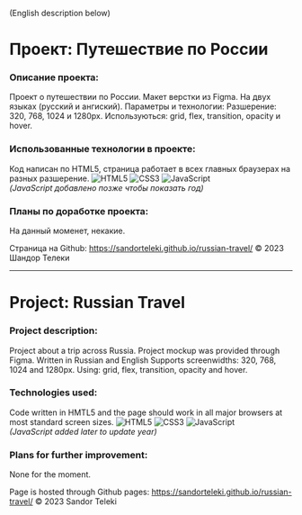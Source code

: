 (English description below)

# Проект: Путешествие по России

### Описание проекта:
Проект о путешествии по России. Макет верстки из Figma. На двух языках (русский и ангиский).
Параметры и технологии: Разшерение: 320, 768, 1024 и 1280px. Используються: grid, flex, transition, opacity и hover.

### Использованные технологии в проекте:
Код написан по HTML5, страница работает в всех главных браузерах на разных разшерение.
![HTML5](https://img.shields.io/badge/-HTML5-090909?style=for-the-badge&logo=HTML5)
![CSS3](https://img.shields.io/badge/-CSS3-090909?style=for-the-badge&logo=CSS3)
![JavaScript](https://img.shields.io/badge/-JavaScript-090909?style=for-the-badge&logo=JavaScript)  
_(JavaScript добавлено позже чтобы показать год)_

### Планы по доработке проекта:
На данный моменет, некакие.

Страница на Github: https://sandorteleki.github.io/russian-travel/
&copy; 2023 Шандор Телеки

---------------------------------------

# Project: Russian Travel

### Project description:
Project about a trip across Russia. Project mockup was provided through Figma. Written in Russian and English
Supports screenwidths: 320, 768, 1024 and 1280px. Using: grid, flex, transition, opacity and hover.

### Technologies used:
Code written in HMTL5 and the page should work in all major browsers at most standard screen sizes.
![HTML5](https://img.shields.io/badge/-HTML5-090909?style=for-the-badge&logo=HTML5)
![CSS3](https://img.shields.io/badge/-CSS3-090909?style=for-the-badge&logo=CSS3)
![JavaScript](https://img.shields.io/badge/-JavaScript-090909?style=for-the-badge&logo=JavaScript)  
_(JavaScript added later to update year)_

### Plans for further improvement:
None for the moment.

Page is hosted through Github pages: https://sandorteleki.github.io/russian-travel/
&copy; 2023 Sandor Teleki

